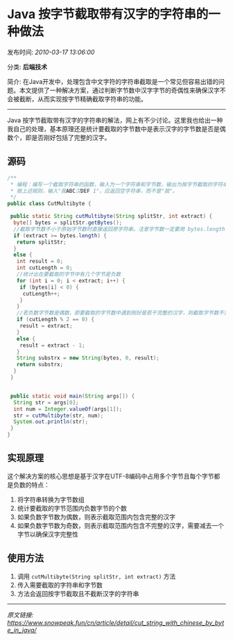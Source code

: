 # Java 按字节截取带有汉字的字符串的一种做法

发布时间: *2010-03-17 13:06:00*

分类: __后端技术__

简介: 在Java开发中，处理包含中文字符的字符串截取是一个常见但容易出错的问题。本文提供了一种解决方案，通过判断字节数中汉字字节的奇偶性来确保汉字不会被截断，从而实现按字节精确截取字符串的功能。

---------

Java 按字节截取带有汉字的字符串的解法，网上有不少讨论。这里我也给出一种我自己的处理，基本原理还是统计要截取的字节数中是表示汉字的字节数是否是偶数个，即是否刚好包括了完整的汉字。

## 源码

```java
/**
 * 编程：编写一个截取字符串的函数，输入为一个字符串和字节数，输出为按字节截取的字符串。 但是要保证汉字不被截半个，如"我ABC"4，应该截为"我AB"，输入"我ABC汉DEF"，6，应该输出为"我ABC"而不是"我ABC+汉的半个"。
 * 按上述规则，输入"我ABC汉DEF 1"，应返回空字符串，而不是"我"。
 */
public class CutMultibyte {

 public static String cutMultibyte(String splitStr, int extract) {
  byte[] bytes = splitStr.getBytes();
  //截取字节数不小于原始字节数时直接返回原字符串。注意字节数一定要用 bytes.length，用字符串的 length() 方法返回的是字符数！
  if (extract >= bytes.length) {
   return splitStr;
  }
  else {
   int result = 0;
   int cutLength = 0;
   //统计出在要截取的字节中有几个字节是负数
   for (int i = 0; i < extract; i++) {
    if (bytes[i] < 0) {
     cutLength++;
    }
   }
   //若负数字节数是偶数，即要截取的字节数中遇到刚好是若干完整的汉字，则截取字节数不变；否则负数字节数是奇数，表示遇到的不是完整汉字，截取字节数减 1。
   if (cutLength % 2 == 0) {
    result = extract;
   }
   else {
    result = extract - 1;
   }
   String substrx = new String(bytes, 0, result);
   return substrx;
  }
 }


 public static void main(String args[]) {
  String str = args[0];
  int num = Integer.valueOf(args[1]);
  str = cutMultibyte(str, num);
  System.out.println(str);
 }
}
```

## 实现原理

这个解决方案的核心思想是基于汉字在UTF-8编码中占用多个字节且每个字节都是负数的特点：

1. 将字符串转换为字节数组
2. 统计要截取的字节范围内负数字节的个数
3. 如果负数字节数为偶数，则表示截取范围内包含完整的汉字
4. 如果负数字节数为奇数，则表示截取范围内包含不完整的汉字，需要减去一个字节以确保汉字完整性

## 使用方法

1. 调用 `cutMultibyte(String splitStr, int extract)` 方法
2. 传入需要截取的字符串和字节数
3. 方法会返回按字节截取且不截断汉字的字符串

---
*原文链接: https://www.snowpeak.fun/cn/article/detail/cut_string_with_chinese_by_byte_in_java/*